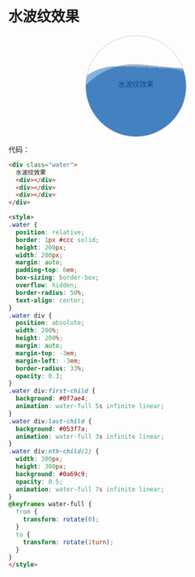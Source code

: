 # 水波纹效果
<div class="water">
  水波纹效果
  <div style="border: 1px solid red"></div>
  <div></div>
  <div></div>
</div>

<style>

.water {
  position: relative;
  border: 1px #ccc solid;
  height: 200px;
  width: 200px;
  margin: auto;
  padding-top: 6em;
  box-sizing: border-box;
  overflow: hidden;
  border-radius: 50%;
  text-align: center;
}
.water div {
  position: absolute;
  width: 200%;
  height: 200%;
  margin: auto;
  margin-top: -3em;
  margin-left: -3em;
  border-radius: 33%;
  opacity: 0.3;
}
.water div:first-child {
  background: #0f7ae4;
  animation: water-full 5s infinite linear;
}
.water div:last-child {
  background: #053f7a;
  animation: water-full 3s infinite linear;
}
.water div:nth-child(2) {
  width: 300px;
  height: 300px;
  background: #0a69c9;
  opacity: 0.5;
  animation: water-full 7s infinite linear;
}
@keyframes water-full {
  from {
    transform: rotate(0);
  }
  to {
    transform: rotate(1turn);
  }
}
</style>
代码：
```html
<div class="water">
  水波纹效果
  <div></div>
  <div></div>
  <div></div>
</div>

<style>
.water {
  position: relative;
  border: 1px #ccc solid;
  height: 200px;
  width: 200px;
  margin: auto;
  padding-top: 6em;
  box-sizing: border-box;
  overflow: hidden;
  border-radius: 50%;
  text-align: center;
}
.water div {
  position: absolute;
  width: 200%;
  height: 200%;
  margin: auto;
  margin-top: -3em;
  margin-left: -3em;
  border-radius: 33%;
  opacity: 0.3;
}
.water div:first-child {
  background: #0f7ae4;
  animation: water-full 5s infinite linear;
}
.water div:last-child {
  background: #053f7a;
  animation: water-full 3s infinite linear;
}
.water div:nth-child(2) {
  width: 300px;
  height: 300px;
  background: #0a69c9;
  opacity: 0.5;
  animation: water-full 7s infinite linear;
}
@keyframes water-full {
  from {
    transform: rotate(0);
  }
  to {
    transform: rotate(1turn);
  }
}
</style>
```
